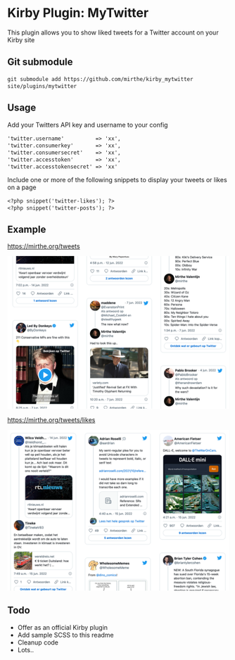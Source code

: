 # Kirby Plugin: MyTwitter

This plugin allows you to show liked tweets for a Twitter account on your Kirby site

## Git submodule

```
git submodule add https://github.com/mirthe/kirby_mytwitter site/plugins/mytwitter
```

## Usage

Add your Twitters API key and username to your config

    'twitter.username'          => 'xx',
    'twitter.consumerkey'       => 'xx',
    'twitter.consumersecret'    => 'xx',
    'twitter.accesstoken'       => 'xx',
    'twitter.accesstokensecret' => 'xx'

Include one or more of the following snippets to display your tweets or likes on a page

    <?php snippet('twitter-likes'); ?>
    <?php snippet('twitter-posts'); ?>

## Example 

https://mirthe.org/tweets

<img src="example-tweets.png" alt="Example tweets">

https://mirthe.org/tweets/likes

<img src="example-likes.png" alt="Example likes">

## Todo

- Offer as an official Kirby plugin
- Add sample SCSS to this readme
- Cleanup code
- Lots..
